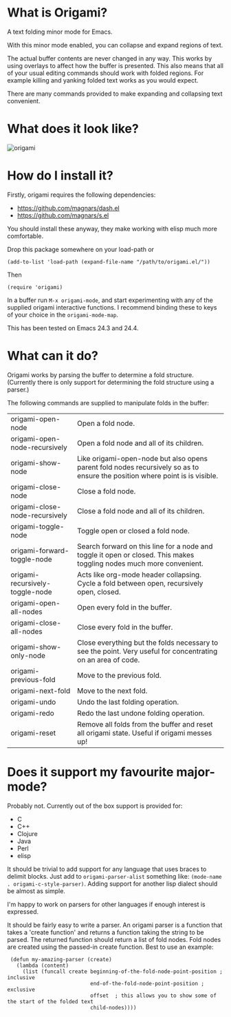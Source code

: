 # What is Origami?

A text folding minor mode for Emacs.

With this minor mode enabled, you can collapse and expand regions of
text.

The actual buffer contents are never changed in any way. This works by
using overlays to affect how the buffer is presented. This also means
that all of your usual editing commands should work with folded
regions. For example killing and yanking folded text works as you
would expect.

There are many commands provided to make expanding and collapsing text
convenient.

# What does it look like?

![origami](http://www.gregsexton.org/images/origami-screen.png)

# How do I install it?

Firstly, origami requires the following dependencies:

* https://github.com/magnars/dash.el
* https://github.com/magnars/s.el

You should install these anyway, they make working with elisp much
more comfortable.

Drop this package somewhere on your load-path or

    (add-to-list 'load-path (expand-file-name "/path/to/origami.el/"))

Then

    (require 'origami)

In a buffer run `M-x origami-mode`, and start experimenting with any
of the supplied origami interactive functions. I recommend binding
these to keys of your choice in the `origami-mode-map`.

This has been tested on Emacs 24.3 and 24.4.

# What can it do?

Origami works by parsing the buffer to determine a fold structure.
(Currently there is only support for determining the fold structure
using a parser.)

The following commands are supplied to manipulate folds in the buffer:

<table>
  <tr>
    <td>origami-open-node</td>
    <td>Open a fold node.</td>
  </tr>

  <tr>
    <td>origami-open-node-recursively</td>
    <td>Open a fold node and all of its children.</td>
  </tr>

  <tr>
    <td>origami-show-node</td>
    <td>Like origami-open-node but also opens parent fold nodes recursively so as to ensure the position where point is is visible.</td>
  </tr>

  <tr>
    <td>origami-close-node</td>
    <td>Close a fold node.</td>
  </tr>

  <tr>
    <td>origami-close-node-recursively</td>
    <td>Close a fold node and all of its children.</td>
  </tr>

  <tr>
    <td>origami-toggle-node</td>
    <td>Toggle open or closed a fold node.</td>
  </tr>

  <tr>
    <td>origami-forward-toggle-node</td>
    <td>Search forward on this line for a node and toggle it open or closed. This makes toggling nodes much more convenient.</td>
  </tr>

  <tr>
    <td>origami-recursively-toggle-node</td>
    <td>Acts like org-mode header collapsing. Cycle a fold between open, recursively open, closed.</td>
  </tr>

  <tr>
    <td>origami-open-all-nodes</td>
    <td>Open every fold in the buffer.</td>
  </tr>

  <tr>
    <td>origami-close-all-nodes</td>
    <td>Close every fold in the buffer.</td>
  </tr>

  <tr>
    <td>origami-show-only-node</td>
    <td>Close everything but the folds necessary to see the point. Very useful for concentrating on an area of code.</td>
  </tr>

  <tr>
    <td>origami-previous-fold</td>
    <td>Move to the previous fold.</td>
  </tr>

  <tr>
    <td>origami-next-fold</td>
    <td>Move to the next fold.</td>
  </tr>

  <tr>
    <td>origami-undo</td>
    <td>Undo the last folding operation.</td>
  </tr>

  <tr>
    <td>origami-redo</td>
    <td>Redo the last undone folding operation.</td>
  </tr>

  <tr>
    <td>origami-reset</td>
    <td>Remove all folds from the buffer and reset all origami state. Useful if origami messes up!</td>
  </tr>
</table>

# Does it support my favourite major-mode?

Probably not. Currently out of the box support is provided for:

* C
* C++
* Clojure
* Java
* Perl
* elisp

It should be trivial to add support for any language that uses braces
to delimit blocks. Just add to `origami-parser-alist` something like:
`(mode-name . origami-c-style-parser)`. Adding support for another
lisp dialect should be almost as simple.

I'm happy to work on parsers for other languages if enough interest is
expressed.

It should be fairly easy to write a parser. An origami parser is a
function that takes a 'create function' and returns a function taking
the string to be parsed. The returned function should return a list of
fold nodes. Fold nodes are created using the passed-in create
function. Best to use an example:

     (defun my-amazing-parser (create)
       (lambda (content)
         (list (funcall create beginning-of-the-fold-node-point-position ; inclusive
                               end-of-the-fold-node-point-position ; exclusive
                               offset  ; this allows you to show some of the start of the folded text
                               child-nodes))))
